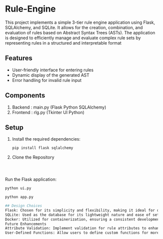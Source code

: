 # Rule-Engine
 This project implements a simple 3-tier rule engine application using Flask, SQLAlchemy, and SQLite. It allows for the creation, combination, and evaluation of rules based on Abstract Syntax Trees (ASTs). The application is designed to efficiently manage and evaluate complex rule sets by representing rules in a structured and interpretable format

 ## Features
- User-friendly interface for entering rules
- Dynamic display of the generated AST
- Error handling for invalid rule input

## Components

1. Backend :  main.py (Flask Python SQLAlchemy)
2. Frontend : rlg.py (Tkinter UI Python)


## Setup

1. Install the required dependencies:
   ```bash
   pip install flask sqlalchemy
   
2. Clone the Repository
   ```bash
   
   
   

Run the Flask application:
```bash
python ui.py

python app.py

## Design Choices
Flask: Chosen for its simplicity and flexibility, making it ideal for quick web application development.
SQLite: Used as the database for its lightweight nature and ease of setup.
Docker: Utilized for containerization, ensuring a consistent development environment across different machines.
Future Enhancements
Attribute Validation: Implement validation for rule attributes to enhance robustness.
User-Defined Functions: Allow users to define custom functions for more complex rule processing.


